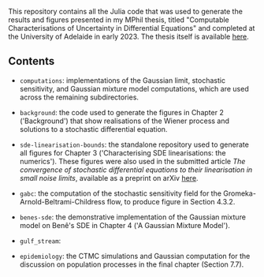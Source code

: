 This repository contains all the Julia code that was used to generate the results and figures presented in my MPhil thesis, titled "Computable Characterisations of Uncertainty in Differential Equations" and completed at the University of Adelaide in early 2023.
The thesis itself is available [here](https://github.com/liamblake/mphil-thesis).

## Contents

- `computations`: implementations of the Gaussian limit, stochastic sensitivity, and Gaussian mixture model computations, which are used across the remaining subdirectories.

- `background`: the code used to generate the figures in Chapter 2 ('Background') that show realisations of the Wiener process and solutions to a stochastic differential equation.

- `sde-linearisation-bounds`: the standalone repository used to generate all figures for Chapter 3 ('Characterising SDE linearisations: the numerics'). These figures were also used in the submitted article *The convergence of stochastic differential equations to their linearisation in small noise limits*, available as a preprint on arXiv [here](https://arxiv.org/abs/2309.16334).

- `gabc`: the computation of the stochastic sensitivity field for the Gromeka-Arnold-Beltrami-Childress flow, to produce figure in Section 4.3.2.

- `benes-sde`: the demonstrative implementation of the Gaussian mixture model on Benê's SDE in Chapter 4 ('A Gaussian Mixture Model').

- `gulf_stream`:

- `epidemiology`: the CTMC simulations and Gaussian computation for the discussion on population processes in the final chapter (Section 7.7).

